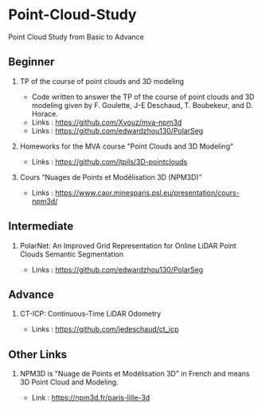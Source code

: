 # Point-Cloud-Study
Point Cloud Study from Basic to Advance 

## Beginner 

1. TP of the course of point clouds and 3D modeling 
   * Code written to answer the TP of the course of point clouds and 3D modeling given by F. Goulette, J-E Deschaud, T. Boubekeur, and D. Horace.
   * Links : https://github.com/Xyouz/mva-npm3d 
   * Links : https://github.com/edwardzhou130/PolarSeg

2. Homeworks for the MVA course "Point Clouds and 3D Modeling"
   * Links : https://github.com/jtpils/3D-pointclouds  

3. Cours “Nuages de Points et Modélisation 3D (NPM3D)”
   * Links : https://www.caor.minesparis.psl.eu/presentation/cours-npm3d/ 



## Intermediate 

1. PolarNet: An Improved Grid Representation for Online LiDAR Point Clouds Semantic Segmentation

   * Links : https://github.com/edwardzhou130/PolarSeg


## Advance 

1. CT-ICP: Continuous-Time LiDAR Odometry

   * Links : https://github.com/jedeschaud/ct_icp 


## Other Links 

1. NPM3D is "Nuage de Points et Modélisation 3D" in French and means 3D Point Cloud and Modeling.

   * Link : https://npm3d.fr/paris-lille-3d
